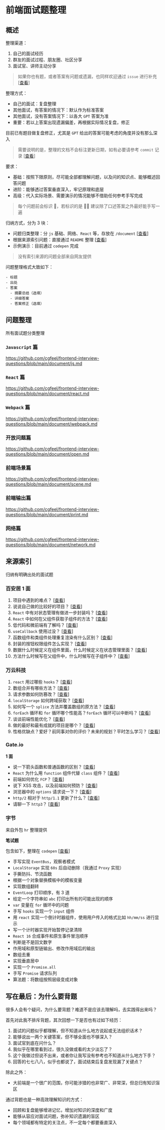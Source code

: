 # 前端面试题整理

## 概述

整理渠道：

1. 自己的面试经历
2. 群友的面试过程、朋友圈、社区分享
3. 面试官、讲师主动分享

> 如果你也有题，或者答案有问题或遗漏，也同样欢迎通过 `issue` 进行补充 [[查看](https://github.com/cgfeel/frontend-interview-questions/issues)]

整理方式：

- 自己的面试：复盘整理
- 其他面试，有答案的情况下：默认作为标准答案
- 其他面试，没有答案情况下：以各大 `GPT` 答案为准
- 重要：若以上答案出现遗漏偏差，再根据实际情况复盘，修正

目前已有题目做复盘修正，尤其是 `GPT` 给出的答案可能考虑的角度并没有那么深入

> 需要说明的是，整理的文档不会标注更新日期，如有必要请参考 `commit` 记录 [[查看](https://github.com/cgfeel/frontend-interview-questions/commits/main/)]

要求：

- 基础：按照下限原则，尽可能全部都理解问题，以及问的知识点、能够概述回答问题
- 进阶：能够透过答案垂直深入，牢记原理和底层
- 高级：代入实际场景、需要演示的情况能够不借助任何参考手写完成

> 每个问题前会标识 🔴，若标识的是 🧑‍💻 建议除了口述答案之外最好能手写一遍

归纳方式，分为 3 块：

- 问题归类整理：分 `js` 基础、网络、`React` 等，存放在 `/document` [[查看](#问题整理)]
- 根据来源索引问题：直接通过 `README` 整理 [[查看](#来源索引)]
- 示例演示：目前通过 `codepen` 完成

> 没有索引来源的问题全部来自网友提供

问题整理格式大致如下：

```
- 标题
- 出处
- 答案
  - 摘要总结（选填）
  - 详细答案
  - 答案修正（选填）
```

## 问题整理

所有面试题分类整理

### `Javascript` 篇

https://github.com/cgfeel/frontend-interview-questions/blob/main/document/js.md

### `React` 篇

https://github.com/cgfeel/frontend-interview-questions/blob/main/document/react.md

### `Webpack` 篇

https://github.com/cgfeel/frontend-interview-questions/blob/main/document/webpack.md

### 开放问题篇

https://github.com/cgfeel/frontend-interview-questions/blob/main/document/open.md

### 前端场景篇

https://github.com/cgfeel/frontend-interview-questions/blob/main/document/scene.md

### 前端输出篇

https://github.com/cgfeel/frontend-interview-questions/blob/main/document/print.md

### 网络篇

https://github.com/cgfeel/frontend-interview-questions/blob/main/document/network.md

## 来源索引

归纳有明确出处的面试题

### 百安居 1 面

1. 项目中遇到的难点？ [[查看](https://github.com/cgfeel/frontend-interview-questions/blob/main/document/open.md#-%E9%A1%B9%E7%9B%AE%E4%B8%AD%E9%81%87%E5%88%B0%E7%9A%84%E9%9A%BE%E7%82%B9)]
2. 说说自己做的比较好的项目？ [[查看](https://github.com/cgfeel/frontend-interview-questions/blob/main/document/open.md#-%E8%AF%B4%E8%AF%B4%E8%87%AA%E5%B7%B1%E5%81%9A%E7%9A%84%E6%AF%94%E8%BE%83%E5%A5%BD%E7%9A%84%E9%A1%B9%E7%9B%AE)]
3. `React` 中有对状态管理有做进一步封装吗？ [[查看](https://github.com/cgfeel/frontend-interview-questions/blob/main/document/react.md#-react-%E4%B8%AD%E6%9C%89%E5%AF%B9%E7%8A%B6%E6%80%81%E7%AE%A1%E7%90%86%E6%9C%89%E5%81%9A%E8%BF%9B%E4%B8%80%E6%AD%A5%E5%B0%81%E8%A3%85%E5%90%97)]
4. `React` 中如何在父组件获取子组件的方法？ [[查看](https://github.com/cgfeel/frontend-interview-questions/blob/main/document/react.md#-react-%E4%B8%AD%E5%A6%82%E4%BD%95%E5%9C%A8%E7%88%B6%E7%BB%84%E4%BB%B6%E8%8E%B7%E5%8F%96%E5%AD%90%E7%BB%84%E4%BB%B6%E7%9A%84%E6%96%B9%E6%B3%95)]
5. 低代码和微前端有了解吗？ [[查看](https://github.com/cgfeel/frontend-interview-questions/blob/main/document/scene.md#-%E4%BD%8E%E4%BB%A3%E7%A0%81%E5%92%8C%E5%BE%AE%E5%89%8D%E7%AB%AF%E6%9C%89%E4%BA%86%E8%A7%A3%E5%90%97)]
6. `useCallback` 使用过没？ [[查看](https://github.com/cgfeel/frontend-interview-questions/blob/main/document/react.md#-usecallback-%E4%BD%BF%E7%94%A8%E8%BF%87%E6%B2%A1)]
7. 函数组件和类组件处理重复渲染有什么区别？ [[查看](https://github.com/cgfeel/frontend-interview-questions/blob/main/document/react.md#-%E5%87%BD%E6%95%B0%E7%BB%84%E4%BB%B6%E5%92%8C%E7%B1%BB%E7%BB%84%E4%BB%B6%E5%A4%84%E7%90%86%E9%87%8D%E5%A4%8D%E6%B8%B2%E6%9F%93%E6%9C%89%E4%BB%80%E4%B9%88%E5%8C%BA%E5%88%AB)]
8. 封装的按钮权限组件怎么实现？ [[查看](https://github.com/cgfeel/frontend-interview-questions/blob/main/document/react.md#-%E5%B0%81%E8%A3%85%E7%9A%84%E6%8C%89%E9%92%AE%E6%9D%83%E9%99%90%E7%BB%84%E4%BB%B6%E6%80%8E%E4%B9%88%E5%AE%9E%E7%8E%B0)]
9. 数据什么时候定义在组件里面，什么时候定义在状态管理里面？ [[查看](https://github.com/cgfeel/frontend-interview-questions/blob/main/document/react.md#-%E6%95%B0%E6%8D%AE%E4%BB%80%E4%B9%88%E6%97%B6%E5%80%99%E5%AE%9A%E4%B9%89%E5%9C%A8%E7%BB%84%E4%BB%B6%E9%87%8C%E9%9D%A2%E4%BB%80%E4%B9%88%E6%97%B6%E5%80%99%E5%AE%9A%E4%B9%89%E5%9C%A8%E7%8A%B6%E6%80%81%E7%AE%A1%E7%90%86%E9%87%8C%E9%9D%A2)]
10. 方法什么时候写在父组件中，什么时候写在子组件中？ [[查看](https://github.com/cgfeel/frontend-interview-questions/blob/main/document/react.md#-%E6%96%B9%E6%B3%95%E4%BB%80%E4%B9%88%E6%97%B6%E5%80%99%E5%86%99%E5%9C%A8%E7%88%B6%E7%BB%84%E4%BB%B6%E4%B8%AD%E4%BB%80%E4%B9%88%E6%97%B6%E5%80%99%E5%86%99%E5%9C%A8%E5%AD%90%E7%BB%84%E4%BB%B6%E4%B8%AD)]

### 万云科技

1. `react` 用过哪些 `hooks`？ [[查看](https://github.com/cgfeel/frontend-interview-questions/blob/main/document/react.md#-react-%E7%94%A8%E8%BF%87%E5%93%AA%E4%BA%9B-hooks)]
2. 数组合并有哪些方法？ [[查看](https://github.com/cgfeel/frontend-interview-questions/blob/main/document/js.md#-%E6%95%B0%E7%BB%84%E5%90%88%E5%B9%B6%E6%9C%89%E5%93%AA%E4%BA%9B%E6%96%B9%E6%B3%95)]
3. 请求参数如何防篡改？ [[查看](https://github.com/cgfeel/frontend-interview-questions/blob/main/document/js.md#-%E8%AF%B7%E6%B1%82%E5%8F%82%E6%95%B0%E5%A6%82%E4%BD%95%E9%98%B2%E7%AF%A1%E6%94%B9)]
4. `localStorage` 如何跨域获取？ [[查看](https://github.com/cgfeel/frontend-interview-questions/blob/main/document/js.md#-localstorage-%E5%A6%82%E4%BD%95%E8%B7%A8%E5%9F%9F%E8%8E%B7%E5%8F%96)]
5. 如何写一个 `splice` 方法并覆盖数组的原方法？ [[查看](https://github.com/cgfeel/frontend-interview-questions/blob/main/document/js.md#-%E5%A6%82%E4%BD%95%E5%86%99%E4%B8%80%E4%B8%AA-splice-%E6%96%B9%E6%B3%95%E5%B9%B6%E8%A6%86%E7%9B%96%E6%95%B0%E7%BB%84%E7%9A%84%E5%8E%9F%E6%96%B9%E6%B3%95)]
6. `forEach` 循环和 `for` 循环哪个性能高？`forEach` 循环可以中断吗？ [[查看](https://github.com/cgfeel/frontend-interview-questions/blob/main/document/js.md#-foreach-%E5%BE%AA%E7%8E%AF%E5%92%8C-for-%E5%BE%AA%E7%8E%AF%E5%93%AA%E4%B8%AA%E6%80%A7%E8%83%BD%E9%AB%98foreach-%E5%BE%AA%E7%8E%AF%E5%8F%AF%E4%BB%A5%E4%B8%AD%E6%96%AD%E5%90%97)]
7. 谈谈前端性能优化？ [[查看](https://github.com/cgfeel/frontend-interview-questions/blob/main/document/scene.md#-%E8%B0%88%E8%B0%88%E5%89%8D%E7%AB%AF%E6%80%A7%E8%83%BD%E4%BC%98%E5%8C%96)]
8. 做的最好和最有成就的项目是哪个？ [[查看](https://github.com/cgfeel/frontend-interview-questions/blob/main/document/open.md#-%E5%81%9A%E7%9A%84%E6%9C%80%E5%A5%BD%E5%92%8C%E6%9C%80%E6%9C%89%E6%88%90%E5%B0%B1%E7%9A%84%E9%A1%B9%E7%9B%AE%E6%98%AF%E5%93%AA%E4%B8%AA)]
9. 性格优缺点？爱好？前同事对你的评价？未来的规划？平时怎么学习？ [[查看](https://github.com/cgfeel/frontend-interview-questions/blob/main/document/open.md#-%E6%80%A7%E6%A0%BC%E4%BC%98%E7%BC%BA%E7%82%B9%E7%88%B1%E5%A5%BD%E5%89%8D%E5%90%8C%E4%BA%8B%E5%AF%B9%E4%BD%A0%E7%9A%84%E8%AF%84%E4%BB%B7%E6%9C%AA%E6%9D%A5%E7%9A%84%E8%A7%84%E5%88%92%E5%B9%B3%E6%97%B6%E6%80%8E%E4%B9%88%E5%AD%A6%E4%B9%A0)]

### Gate.io

**1 面**

- 说一下箭头函数和普通函数的区别？ [[查看](https://github.com/cgfeel/frontend-interview-questions/blob/main/document/js.md#-%E8%AF%B4%E4%B8%80%E4%B8%8B%E7%AE%AD%E5%A4%B4%E5%87%BD%E6%95%B0%E5%92%8C%E6%99%AE%E9%80%9A%E5%87%BD%E6%95%B0%E7%9A%84%E5%8C%BA%E5%88%AB)]
- `React` 为什么用 `function` 组件代替 `class` 组件？ [[查看](https://github.com/cgfeel/frontend-interview-questions/blob/main/document/react.md#-react-%E4%B8%BA%E4%BB%80%E4%B9%88%E7%94%A8-function-%E7%BB%84%E4%BB%B6%E4%BB%A3%E6%9B%BF-class-%E7%BB%84%E4%BB%B6)]
- 前端如何优化 `FCP`？ [[查看](https://github.com/cgfeel/frontend-interview-questions/blob/main/document/scene.md#-%E5%A6%82%E4%BD%95%E4%BC%98%E5%8C%96%E5%89%8D%E7%AB%AF-fcp)]
- 说下 XSS 攻击，以及前端如何预防？ [[查看](https://github.com/cgfeel/frontend-interview-questions/blob/main/document/scene.md#-%E8%AF%B4%E4%B8%8B-xss-%E6%94%BB%E5%87%BB%E4%BB%A5%E5%8F%8A%E5%89%8D%E7%AB%AF%E5%A6%82%E4%BD%95%E9%A2%84%E9%98%B2)]
- 浏览器中的 `options` 请求说一下？ [[查看](https://github.com/cgfeel/frontend-interview-questions/blob/main/document/network.md#-%E8%AF%B4%E4%B8%80%E4%B8%8B%E6%B5%8F%E8%A7%88%E5%99%A8%E7%9A%84-cors-%E5%90%8C%E6%BA%90%E7%AD%96%E7%95%A5)]
- `http/2` 相对于 `http/1.1` 更新了什么？ [[查看](https://github.com/cgfeel/frontend-interview-questions/blob/main/document/network.md#-http2-%E7%9B%B8%E5%AF%B9%E4%BA%8E-http11-%E6%9B%B4%E6%96%B0%E4%BA%86%E4%BB%80%E4%B9%88)]
- 请聊一下 `http3`？ [[查看](https://github.com/cgfeel/frontend-interview-questions/blob/main/document/network.md#-%E8%AF%B7%E8%81%8A%E4%B8%80%E4%B8%8B-http3)]

### 字节

来自外包 `hr` 整理提供

**笔试题**

包含如下，整理在 `codepen` [[查看](https://codepen.io/collection/EPjerE)]

- 手写实现 `EventBus`，观察者模式
- `LocalStorage` 实现 `60s` 后自动删除（我通过 `Proxy` 实现）
- 手撕防抖、节流函数
- 根据一个对象替换模板中的模板变量
- 实现数组翻转
- `EventLoop` 打印顺序，有 3 道
- 给定一个字符串如 `abc` 打印出所有的可能出现的顺序
- `var` 变量在 `for` 循环中的问题
- 手写 `hooks` 实现一个 `input` 组件
- 用 `react` 实现一个倒计时器组件，使用用户传入的格式比如 `hh/mm/ss` 进行显示
- 写一个计时器实现开始暂停记录清除
- `React 16` 合成事件和原生事件冒泡顺序
- 判断是不是回文数字
- 作用域和原型链输出、修改作用域后的输出
- 数组去重
- 实现垂直居中
- 实现一个 `Promise.all`
- 手写 `Promise` 请求队列
- 算法题：将数组按照层级变成对象

## 写在最后：为什么要背题

很多人会有个疑问，为什么要背题？难道不是应该去理解吗，去实践得出来吗？

首先对此我不排斥背题，其次回想一下是否也有过如下经历：

1. 面试的问题似乎都理解，但不知道从什么地方说起或无法组织话术？
2. 能够说出一两个关键答案，但不够全面也不够深入？
3. 面试官到底在问什么？
4. 我似乎在哪里看到过，很久没做或看的太少淡忘了？
5. 这个我做过但说不出来，或者你让我写没有参考也不知道从什么地方下手？
6. 回答的七七八八，似乎也都说了，面试结束后复盘发现漏了关键点？

除此之外：

- 大前端是一个很广的范围，你可能涉猎的也非常广、非常深，但总归有知识盲区

通过背题也是一种高效理解知识的方式：

- 回顾和复盘能够增进记忆，增加对知识的深度和广度
- 能够从容应对面试问题，弥补知识遗漏的盲区
- 每个领域都有特定的关注点，不一定每个都要垂直深入

